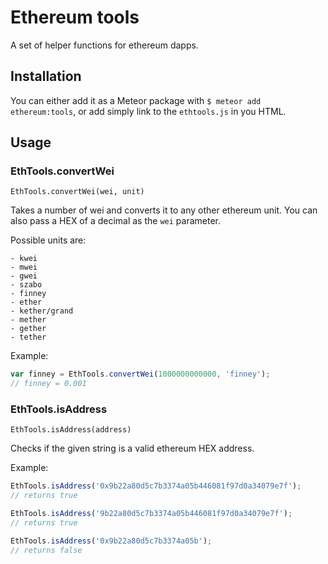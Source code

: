 # Ethereum tools

A set of helper functions for ethereum dapps.

## Installation

You can either add it as a Meteor package with `$ meteor add ethereum:tools`, 
or add simply link to the `ethtools.js` in you HTML.

## Usage

### EthTools.convertWei

    EthTools.convertWei(wei, unit)

Takes a number of wei and converts it to any other ethereum unit.
You can also pass a HEX of a decimal as the `wei` parameter.

Possible units are:

    - kwei
    - mwei
    - gwei
    - szabo
    - finney
    - ether
    - kether/grand
    - mether
    - gether
    - tether

Example:

```js
var finney = EthTools.convertWei(1000000000000, 'finney');
// finney = 0.001
```

### EthTools.isAddress

    EthTools.isAddress(address)

Checks if the given string is a valid ethereum HEX address.

Example:

```js
EthTools.isAddress('0x9b22a80d5c7b3374a05b446081f97d0a34079e7f');
// returns true

EthTools.isAddress('9b22a80d5c7b3374a05b446081f97d0a34079e7f');
// returns true

EthTools.isAddress('0x9b22a80d5c7b3374a05b');
// returns false
```